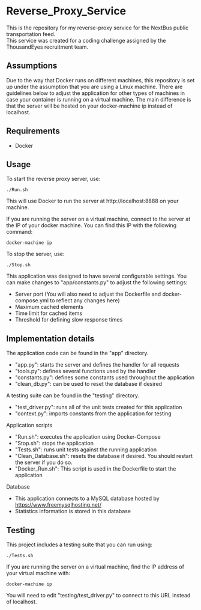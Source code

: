 # Reverse_Proxy_Service
This is the repository for my reverse-proxy service for the NextBus public transportation feed.  
This service was created for a coding challenge assigned by the ThousandEyes recruitment team.

## Assumptions
Due to the way that Docker runs on different machines, this repository is set up under the assumption that you are using a Linux machine.  There are guidelines below to adjust the application for other types of machines in case your container is running on a virtual machine. The main difference is that the server will be hosted on your docker-machine ip instead of localhost.  

## Requirements
- Docker

## Usage
To start the reverse proxy server, use:
```
./Run.sh
```
This will use Docker to run the server at http://localhost:8888 on your machine.

If you are running the server on a virtual machine, connect to the server at the IP of your docker machine.
You can find this IP with the following command:
```
docker-machine ip
```

To stop the server, use:
```
./Stop.sh
```

This application was designed to have several configurable settings. 
You can make changes to "app/constants.py" to adjust the following settings:
- Server port (You will also need to adjust the Dockerfile and docker-compose.yml to reflect any changes here)
- Maximum cached elements
- Time limit for cached items
- Threshold for defining slow response times

## Implementation details
The application code can be found in the "app" directory.  
- "app.py": starts the server and defines the handler for all requests
- "tools.py": defines several functions used by the handler
- "constants.py": defines some constants used throughout the application
- "clean_db.py": can be used to reset the database if desired

A testing suite can be found in the "testing" directory.
- "test_driver.py": runs all of the unit tests created for this application
- "context.py": imports constants from the application for testing

Application scripts
- "Run.sh": executes the application using Docker-Compose
- "Stop.sh": stops the application
- "Tests.sh": runs unit tests against the running application
- "Clean_Database.sh": resets the database if desired.  You should restart the server if you do so.  
- "Docker_Run.sh": This script is used in the Dockerfile to start the application

Database
- This application connects to a MySQL database hosted by https://www.freemysqlhosting.net/
- Statistics information is stored in this database

## Testing
This project includes a testing suite that you can run using:
```
./Tests.sh
```

If you are running the server on a virtual machine, find the IP address of your virtual machine with:
```
docker-machine ip
```
You will need to edit "testing/test_driver.py" to connect to this URL instead of localhost.  